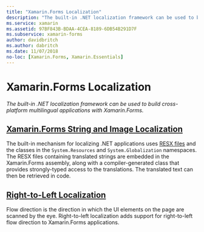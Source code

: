 ```yaml
---
title: "Xamarin.Forms Localization"
description: "The built-in .NET localization framework can be used to build cross-platform multilingual applications with Xamarin.Forms. Text and images can be localized, and applications can support a right-to-left flow direction."
ms.service: xamarin
ms.assetid: 97BF843B-BDAA-4CEA-8189-6DB54B291D7F
ms.subservice: xamarin-forms
author: davidbritch
ms.author: dabritch
ms.date: 11/07/2018
no-loc: [Xamarin.Forms, Xamarin.Essentials]
---
```


# Xamarin.Forms Localization

_The built-in .NET localization framework can be used to build cross-platform multilingual applications with Xamarin.Forms._

## [Xamarin.Forms String and Image Localization](text.md)

The built-in mechanism for localizing .NET applications uses [RESX files](/dotnet/framework/resources/creating-resource-files-for-desktop-apps#resources-in-resx-files) and the classes in the `System.Resources` and `System.Globalization` namespaces. The RESX files containing translated strings are embedded in the Xamarin.Forms assembly, along with a compiler-generated class that provides strongly-typed access to the translations. The translated text can then be retrieved in code.

## [Right-to-Left Localization](right-to-left.md)

Flow direction is the direction in which the UI elements on the page are scanned by the eye. Right-to-left localization adds support for right-to-left flow direction to Xamarin.Forms applications.